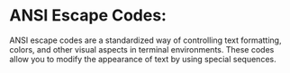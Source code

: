 # ANSI Escape Codes:
ANSI escape codes are a standardized way of controlling text formatting, colors, and other visual aspects in terminal environments. These codes allow you to modify the appearance of text by using special sequences.
